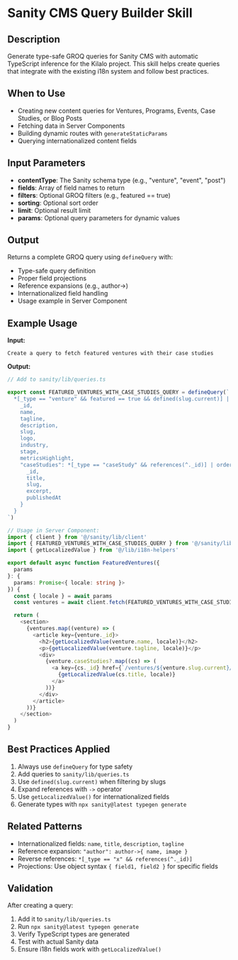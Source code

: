 # Sanity CMS Query Builder Skill

## Description
Generate type-safe GROQ queries for Sanity CMS with automatic TypeScript inference for the Kilalo project. This skill helps create queries that integrate with the existing i18n system and follow best practices.

## When to Use
- Creating new content queries for Ventures, Programs, Events, Case Studies, or Blog Posts
- Fetching data in Server Components
- Building dynamic routes with `generateStaticParams`
- Querying internationalized content fields

## Input Parameters
- **contentType**: The Sanity schema type (e.g., "venture", "event", "post")
- **fields**: Array of field names to return
- **filters**: Optional GROQ filters (e.g., featured == true)
- **sorting**: Optional sort order
- **limit**: Optional result limit
- **params**: Optional query parameters for dynamic values

## Output
Returns a complete GROQ query using `defineQuery` with:
- Type-safe query definition
- Proper field projections
- Reference expansions (e.g., author->)
- Internationalized field handling
- Usage example in Server Component

## Example Usage

**Input:**
```
Create a query to fetch featured ventures with their case studies
```

**Output:**
```typescript
// Add to sanity/lib/queries.ts

export const FEATURED_VENTURES_WITH_CASE_STUDIES_QUERY = defineQuery(`
  *[_type == "venture" && featured == true && defined(slug.current)] | order(_createdAt desc) [0...6] {
    _id,
    name,
    tagline,
    description,
    slug,
    logo,
    industry,
    stage,
    metricsHighlight,
    "caseStudies": *[_type == "caseStudy" && references(^._id)] | order(publishedAt desc) [0...3] {
      _id,
      title,
      slug,
      excerpt,
      publishedAt
    }
  }
`)

// Usage in Server Component:
import { client } from '@/sanity/lib/client'
import { FEATURED_VENTURES_WITH_CASE_STUDIES_QUERY } from '@/sanity/lib/queries'
import { getLocalizedValue } from '@/lib/i18n-helpers'

export default async function FeaturedVentures({
  params
}: {
  params: Promise<{ locale: string }>
}) {
  const { locale } = await params
  const ventures = await client.fetch(FEATURED_VENTURES_WITH_CASE_STUDIES_QUERY)

  return (
    <section>
      {ventures.map((venture) => (
        <article key={venture._id}>
          <h2>{getLocalizedValue(venture.name, locale)}</h2>
          <p>{getLocalizedValue(venture.tagline, locale)}</p>
          <div>
            {venture.caseStudies?.map((cs) => (
              <a key={cs._id} href={`/ventures/${venture.slug.current}/case-studies/${cs.slug.current}`}>
                {getLocalizedValue(cs.title, locale)}
              </a>
            ))}
          </div>
        </article>
      ))}
    </section>
  )
}
```

## Best Practices Applied
1. Always use `defineQuery` for type safety
2. Add queries to `sanity/lib/queries.ts`
3. Use `defined(slug.current)` when filtering by slugs
4. Expand references with `->` operator
5. Use `getLocalizedValue()` for internationalized fields
6. Generate types with `npx sanity@latest typegen generate`

## Related Patterns
- Internationalized fields: `name`, `title`, `description`, `tagline`
- Reference expansion: `"author": author->{ name, image }`
- Reverse references: `*[_type == "x" && references(^._id)]`
- Projections: Use object syntax `{ field1, field2 }` for specific fields

## Validation
After creating a query:
1. Add it to `sanity/lib/queries.ts`
2. Run `npx sanity@latest typegen generate`
3. Verify TypeScript types are generated
4. Test with actual Sanity data
5. Ensure i18n fields work with `getLocalizedValue()`
